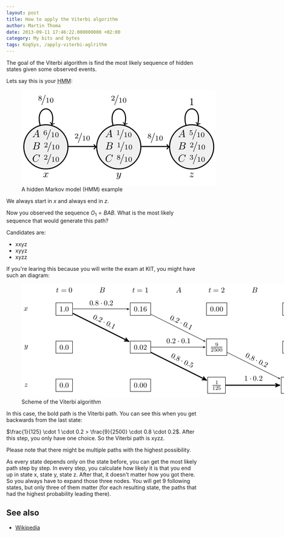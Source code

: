 ```yaml
---
layout: post
title: How to apply the Viterbi algorithm
author: Martin Thoma
date: 2013-09-11 17:46:22.000000000 +02:00
category: My bits and bytes
tags: KogSys, /apply-viterbi-aglrithm
---
```

The goal of the Viterbi algorithm is find the most likely sequence of hidden states given some observed events.

Lets say this is your <abbr title="Hidden Markov model">HMM</abbr>:

<figure class="aligncenter">
            <a href="../images/2013/09/hidden-markov-model-abc-2.png"><img src="../images/2013/09/hidden-markov-model-abc-2.png" alt="A hidden Markov model (HMM) example" style="max-width:512px;max-height:252px" class="size-full wp-image-76518"/></a>
            <figcaption class="text-center">A hidden Markov model (HMM) example</figcaption>
        </figure>

We always start in $x$ and always end in $z$.

Now you observed the sequence $O_1 = BAB$. What is the most likely sequence that would generate this path?

Candidates are:
<ul>
  <li>xxyz</li>
  <li>xyyz</li>
  <li>xyzz</li>
</ul>

If you're learing this because you will write the exam at KIT, you might have such an diagram:

<figure class="aligncenter">
            <a href="../images/2013/09/viterbi-algorithm.png"><img src="../images/2013/09/viterbi-algorithm.png" alt="Scheme of the Viterbi algorithm" style="max-width:751px;max-height:300px" class="size-full wp-image-76520"/></a>
            <figcaption class="text-center">Scheme of the Viterbi algorithm</figcaption>
        </figure>

In this case, the bold path is the Viterbi path. You can see this when you get backwards from the last state:

$\frac{1}{125} \cdot 1 \cdot 0.2 > \frac{9}{2500} \cdot 0.8 \cdot 0.2$. After this step, you only have one choice. So the Viterbi path is xyzz.

Please note that there might be multiple paths with the highest possibility.

As every state depends only on the state before, you can get the most likely path step by step. In every step, you calculate how likely it is that you end up in state x, state y, state z. After that, it doesn't matter how you got there. So you always have to expand those three nodes. You will get 9 following states, but only three of them matter (for each resulting state, the paths that had the highest probability leading there).


## See also

* [Wikipedia](https://en.wikipedia.org/wiki/Viterbi_algorithm)

